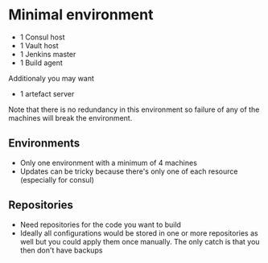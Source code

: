 # Minimal environment

* 1 Consul host
* 1 Vault host
* 1 Jenkins master
* 1 Build agent

Additionaly you may want

* 1 artefact server

Note that there is no redundancy in this environment so failure of any of the machines
will break the environment.

## Environments

- Only one environment with a minimum of 4 machines
- Updates can be tricky because there's only one of each resource (especially for consul)

## Repositories

- Need repositories for the code you want to build
- Ideally all configurations would be stored in one or more repositories as well but you could
  apply them once manually. The only catch is that you then don't have backups